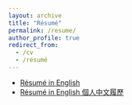 ```yaml
---
layout: archive
title: "Résumé"
permalink: /resume/
author_profile: true
redirect_from:
  - /cv
  - /résumé
---
```


- [Résumé in English](/files/CHIU_Yat_Fei_Aemon_Resume_CV.pdf)
- [Résumé in English 個人中文履歷](/files/CHIU_Yat_Fei_Aemon_Resume_CV_Traditional_Chinese.pdf)

